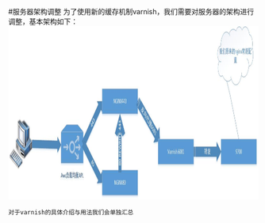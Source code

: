 #服务器架构调整
     为了使用新的缓存机制varnish，我们需要对服务器的架构进行调整，基本架构如下：
<img src='./images/jiagousuolvtu.jpg' height='350px'>
    
    对于varnish的具体介绍与用法我们会单独汇总